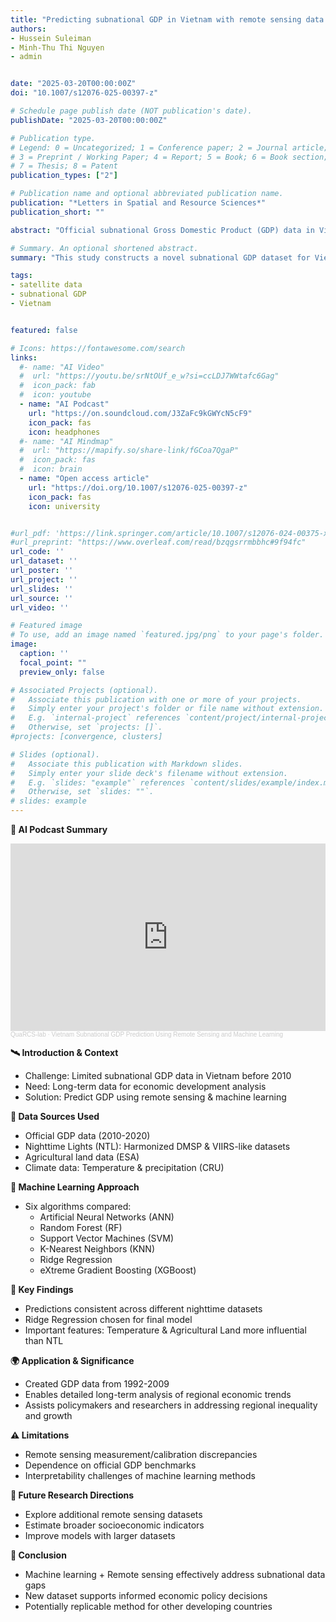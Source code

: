 ```yaml
---
title: "Predicting subnational GDP in Vietnam with remote sensing data: A machine learning approach"
authors:
- Hussein Suleiman
- Minh-Thu Thi Nguyen
- admin


date: "2025-03-20T00:00:00Z"
doi: "10.1007/s12076-025-00397-z"

# Schedule page publish date (NOT publication's date).
publishDate: "2025-03-20T00:00:00Z"

# Publication type.
# Legend: 0 = Uncategorized; 1 = Conference paper; 2 = Journal article;
# 3 = Preprint / Working Paper; 4 = Report; 5 = Book; 6 = Book section;
# 7 = Thesis; 8 = Patent
publication_types: ["2"]

# Publication name and optional abbreviated publication name.
publication: "*Letters in Spatial and Resource Sciences*"
publication_short: ""

abstract: "Official subnational Gross Domestic Product (GDP) data in Vietnam has been available only since 2010, hindering the analysis of long-term dynamics of local development. Based on remote sensing data and machine learning methods, we construct a subnational GDP indicator for the 63 Vietnamese provinces from 1992 to 2009. Specifically, we rely on nighttime lights (NTL), agricultural land, and climate datasets and employ six machine learning algorithms to construct the GDP dataset. We compare the accuracy of several machine learning algorithms and compare the predicted subnational GDP of the best-performing algorithm using two nighttime lights datasets. We show consistent predictions using both datasets, and construct the subnational GDP dataset using the NTL data with the longer temporal coverage. This new dataset allows researchers and policymakers to analyze long-term economic trends at the subnational level in Vietnam, filling a critical gap in historical economic data."

# Summary. An optional shortened abstract.
summary: "This study constructs a novel subnational GDP dataset for Vietnam by integrating nighttime lights, agricultural land, and climate data through machine learning methods"

tags:
- satellite data
- subnational GDP
- Vietnam


featured: false

# Icons: https://fontawesome.com/search
links:
  #- name: "AI Video"
  #  url: "https://youtu.be/srNtOUf_e_w?si=ccLDJ7WWtafc6Gag"
  #  icon_pack: fab
  #  icon: youtube
  - name: "AI Podcast"
    url: "https://on.soundcloud.com/J3ZaFc9kGWYcN5cF9"
    icon_pack: fas
    icon: headphones
  #- name: "AI Mindmap"
  #  url: "https://mapify.so/share-link/fGCoa7QgaP"
  #  icon_pack: fas
  #  icon: brain
  - name: "Open access article"
    url: "https://doi.org/10.1007/s12076-025-00397-z"
    icon_pack: fas
    icon: university


#url_pdf: 'https://link.springer.com/article/10.1007/s12076-024-00375-x'
#url_preprint: "https://www.overleaf.com/read/bzqgsrrmbbhc#9f94fc"
url_code: ''
url_dataset: ''
url_poster: ''
url_project: ''
url_slides: ''
url_source: ''
url_video: ''

# Featured image
# To use, add an image named `featured.jpg/png` to your page's folder.
image:
  caption: ''
  focal_point: ""
  preview_only: false

# Associated Projects (optional).
#   Associate this publication with one or more of your projects.
#   Simply enter your project's folder or file name without extension.
#   E.g. `internal-project` references `content/project/internal-project/index.md`.
#   Otherwise, set `projects: []`.
#projects: [convergence, clusters]

# Slides (optional).
#   Associate this publication with Markdown slides.
#   Simply enter your slide deck's filename without extension.
#   E.g. `slides: "example"` references `content/slides/example/index.md`.
#   Otherwise, set `slides: ""`.
# slides: example
---
```


**🤖 AI Podcast Summary**

<iframe width="100%" height="300" scrolling="no" frameborder="no" allow="autoplay" src="https://w.soundcloud.com/player/?url=https%3A//api.soundcloud.com/tracks/2059684160&color=%23ff5500&auto_play=false&hide_related=false&show_comments=true&show_user=true&show_reposts=false&show_teaser=true&visual=true"></iframe><div style="font-size: 10px; color: #cccccc;line-break: anywhere;word-break: normal;overflow: hidden;white-space: nowrap;text-overflow: ellipsis; font-family: Interstate,Lucida Grande,Lucida Sans Unicode,Lucida Sans,Garuda,Verdana,Tahoma,sans-serif;font-weight: 100;"><a href="https://soundcloud.com/user-562952877" title="QuaRCS-lab" target="_blank" style="color: #cccccc; text-decoration: none;">QuaRCS-lab</a> · <a href="https://soundcloud.com/user-562952877/vietnam-subnational-gdp" title="Vietnam Subnational GDP Prediction Using Remote Sensing and Machine Learning" target="_blank" style="color: #cccccc; text-decoration: none;">Vietnam Subnational GDP Prediction Using Remote Sensing and Machine Learning</a></div>


**🛰️ Introduction & Context**
- Challenge: Limited subnational GDP data in Vietnam before 2010
- Need: Long-term data for economic development analysis
- Solution: Predict GDP using remote sensing & machine learning

**🌌 Data Sources Used**
- Official GDP data (2010-2020)
- Nighttime Lights (NTL): Harmonized DMSP & VIIRS-like datasets
- Agricultural land data (ESA)
- Climate data: Temperature & precipitation (CRU)

**🧠 Machine Learning Approach**
- Six algorithms compared:
  - Artificial Neural Networks (ANN)
  - Random Forest (RF)
  - Support Vector Machines (SVM)
  - K-Nearest Neighbors (KNN)
  - Ridge Regression
  - eXtreme Gradient Boosting (XGBoost)

**🔦 Key Findings**
- Predictions consistent across different nighttime datasets
- Ridge Regression chosen for final model
- Important features: Temperature & Agricultural Land more influential than NTL

**🌍 Application & Significance**
- Created GDP data from 1992-2009
- Enables detailed long-term analysis of regional economic trends
- Assists policymakers and researchers in addressing regional inequality and growth

**⚠️ Limitations**
- Remote sensing measurement/calibration discrepancies
- Dependence on official GDP benchmarks 
- Interpretability challenges of machine learning methods

**🚀 Future Research Directions**
- Explore additional remote sensing datasets
- Estimate broader socioeconomic indicators
- Improve models with larger datasets

**🎯 Conclusion**
- Machine learning + Remote sensing effectively address subnational data gaps
- New dataset supports informed economic policy decisions
- Potentially replicable method for other developing countries





